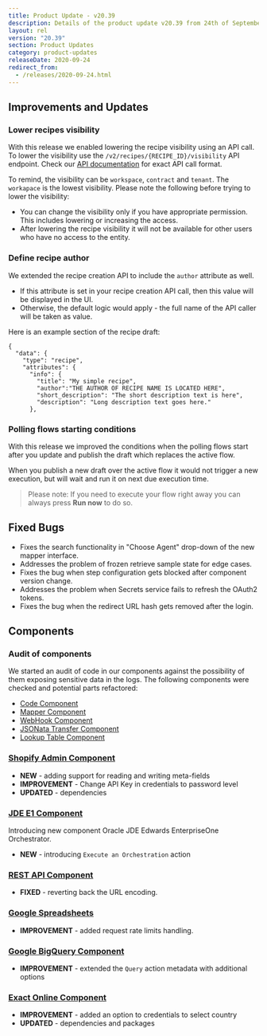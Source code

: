 ```yaml
---
title: Product Update - v20.39
description: Details of the product update v20.39 from 24th of September 2020.
layout: rel
version: "20.39"
section: Product Updates
category: product-updates
releaseDate: 2020-09-24
redirect_from:
  - /releases/2020-09-24.html
---
```


## Improvements and Updates

### Lower recipes visibility

With this release we enabled lowering the recipe visibility using an API call.
To lower the visibility use the `/v2/recipes/{RECIPE_ID}/visibility` API endpoint.
Check our [API documentation]({{site.data.tenant.apiBaseUri}}/docs/v2/#update-a-recipe-visibility) for exact API call format.

To remind, the visibility can be `workspace`, `contract` and `tenant`. The `workapace`
is the lowest visibility. Please note the following before trying to lower the visibility:

*   You can change the visibility only if you have appropriate permission. This includes lowering or increasing the access.
*   After lowering the recipe visibility it will not be available for other users who have no access to the entity.

### Define recipe author

We extended the recipe creation API to include the `author` attribute as well.
*   If this attribute is set in your recipe creation API call, then this value will be displayed in the UI.
*   Otherwise, the default logic would apply - the full name of the API caller will be taken as value.

Here is an example section of the recipe draft:

```
{
  "data": {
    "type": "recipe",
    "attributes": {
      "info": {
        "title": "My simple recipe",
        "author":"THE AUTHOR OF RECIPE NAME IS LOCATED HERE",
        "short_description": "The short description text is here",
        "description": "Long description text goes here."
      },
```

### Polling flows starting conditions

With this release we improved the conditions when the polling flows start after
you update and publish the draft which replaces the active flow.

When you publish a new draft over the active flow it would not trigger a new
execution, but will wait and run it on next due execution time.

> Please note: If you need to execute your flow right away you can always press **Run now** to do so.

## Fixed Bugs

*   Fixes the search functionality in "Choose Agent" drop-down of the new mapper interface.
*   Addresses the problem of frozen retrieve sample state for edge cases.
*   Fixes the bug when step configuration gets blocked after component version change.
*   Addresses the problem when Secrets service fails to refresh the OAuth2 tokens.
*   Fixes the bug when the redirect URL hash gets removed after the login.

## Components

### Audit of components

We started an audit of code in our components against the possibility of them
exposing sensitive data in the logs. The following components were checked and
potential parts refactored:

*   [Code Component](/components/code/)
*   [Mapper Component](/components/code/)
*   [WebHook Component](/components/webhook/)
*   [JSONata Transfer Component](/components/jsonata/)
*   [Lookup Table Component](/components/lookup-table/)

### [Shopify Admin Component](/components/shopify-admin/)

*   **NEW** - adding support for reading and writing meta-fields
*   **IMPROVEMENT** - Change API Key in credentials to password level
*   **UPDATED** - dependencies

### [JDE E1 Component](/components/jde-e1/)

Introducing new component Oracle JDE Edwards EnterpriseOne Orchestrator.

*   **NEW** - introducing `Execute an Orchestration` action

### [REST API Component](/components/rest-api/)

*   **FIXED** - reverting back the URL encoding.

### [Google Spreadsheets](/components/gspreadsheet)

*   **IMPROVEMENT** - added request rate limits handling.

### [Google BigQuery Component](/components/google-bigquery/)

*   **IMPROVEMENT** - extended the `Query` action metadata with additional options

### [Exact Online Component](/components/exact-online/)

*   **IMPROVEMENT** - added an option to credentials to select country
*   **UPDATED** - dependencies and packages
